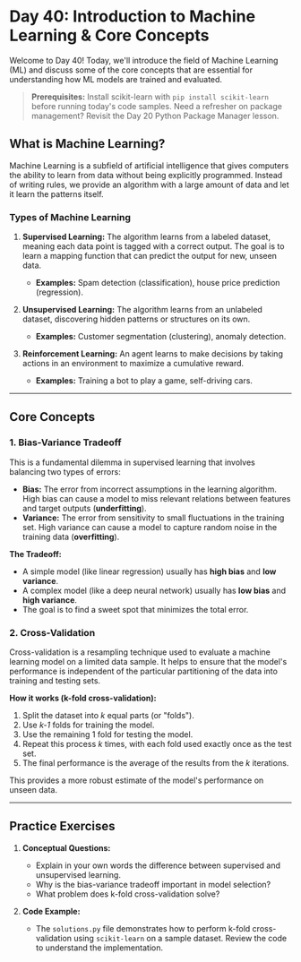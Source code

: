 # Day 40: Introduction to Machine Learning & Core Concepts

Welcome to Day 40! Today, we'll introduce the field of Machine Learning (ML) and discuss some of the core concepts that are essential for understanding how ML models are trained and evaluated.

> **Prerequisites:** Install scikit-learn with `pip install scikit-learn` before running today's code samples. Need a refresher on package management? Revisit the Day 20 Python Package Manager lesson.

## What is Machine Learning?

Machine Learning is a subfield of artificial intelligence that gives computers the ability to learn from data without being explicitly programmed. Instead of writing rules, we provide an algorithm with a large amount of data and let it learn the patterns itself.

### Types of Machine Learning

1.  **Supervised Learning:** The algorithm learns from a labeled dataset, meaning each data point is tagged with a correct output. The goal is to learn a mapping function that can predict the output for new, unseen data.
    *   **Examples:** Spam detection (classification), house price prediction (regression).

2.  **Unsupervised Learning:** The algorithm learns from an unlabeled dataset, discovering hidden patterns or structures on its own.
    *   **Examples:** Customer segmentation (clustering), anomaly detection.

3.  **Reinforcement Learning:** An agent learns to make decisions by taking actions in an environment to maximize a cumulative reward.
    *   **Examples:** Training a bot to play a game, self-driving cars.

---

## Core Concepts

### 1. Bias-Variance Tradeoff

This is a fundamental dilemma in supervised learning that involves balancing two types of errors:

-   **Bias:** The error from incorrect assumptions in the learning algorithm. High bias can cause a model to miss relevant relations between features and target outputs (**underfitting**).
-   **Variance:** The error from sensitivity to small fluctuations in the training set. High variance can cause a model to capture random noise in the training data (**overfitting**).

**The Tradeoff:**
- A simple model (like linear regression) usually has **high bias** and **low variance**.
- A complex model (like a deep neural network) usually has **low bias** and **high variance**.
- The goal is to find a sweet spot that minimizes the total error.

### 2. Cross-Validation

Cross-validation is a resampling technique used to evaluate a machine learning model on a limited data sample. It helps to ensure that the model's performance is independent of the particular partitioning of the data into training and testing sets.

**How it works (k-fold cross-validation):**
1.  Split the dataset into *k* equal parts (or "folds").
2.  Use *k-1* folds for training the model.
3.  Use the remaining 1 fold for testing the model.
4.  Repeat this process *k* times, with each fold used exactly once as the test set.
5.  The final performance is the average of the results from the *k* iterations.

This provides a more robust estimate of the model's performance on unseen data.

---

## Practice Exercises

1.  **Conceptual Questions:**
    *   Explain in your own words the difference between supervised and unsupervised learning.
    *   Why is the bias-variance tradeoff important in model selection?
    *   What problem does k-fold cross-validation solve?

2.  **Code Example:**
    *   The `solutions.py` file demonstrates how to perform k-fold cross-validation using `scikit-learn` on a sample dataset. Review the code to understand the implementation.